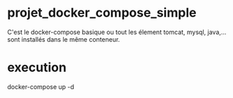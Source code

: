 # projet_docker_compose_simple
C'est le docker-compose basique ou tout les élement tomcat, mysql, java,... sont installés dans le même conteneur.
# execution
docker-compose up -d
